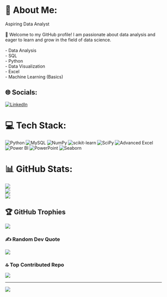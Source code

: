 # 💫 About Me:
 Aspiring Data Analyst <br><br>👋 Welcome to my GitHub profile! I am passionate about data analysis and eager to learn and grow in the field of data science.<br><br>- Data Analysis<br>- SQL<br>- Python<br>- Data Visualization<br>- Excel<br>- Machine Learning (Basics)


## 🌐 Socials:
[![LinkedIn](https://img.shields.io/badge/LinkedIn-%230077B5.svg?logo=linkedin&logoColor=white)](https://linkedin.com/in/https://www.linkedin.com/in/kunal-savla-a84385187/) 

# 💻 Tech Stack:
![Python](https://img.shields.io/badge/python-3670A0?style=for-the-badge&logo=python&logoColor=ffdd54) ![MySQL](https://img.shields.io/badge/mysql-%2300f.svg?style=for-the-badge&logo=mysql&logoColor=white) ![NumPy](https://img.shields.io/badge/numpy-%23013243.svg?style=for-the-badge&logo=numpy&logoColor=white) ![scikit-learn](https://img.shields.io/badge/scikit--learn-%23F7931E.svg?style=for-the-badge&logo=scikit-learn&logoColor=white) ![SciPy](https://img.shields.io/badge/SciPy-%230C55A5.svg?style=for-the-badge&logo=scipy&logoColor=%white)
![Advanced Excel](https://img.shields.io/badge/Advanced%20Excel-%23239120.svg?style=for-the-badge&logo=microsoft-excel&logoColor=white) ![Power BI](https://img.shields.io/badge/Power%20BI-%23F2C811.svg?style=for-the-badge&logo=power-bi&logoColor=white) ![PowerPoint](https://img.shields.io/badge/PowerPoint-%23B7472A.svg?style=for-the-badge&logo=microsoft-powerpoint&logoColor=white) ![Seaborn](https://img.shields.io/badge/Seaborn-%23239120.svg?style=for-the-badge&logo=python&logoColor=white)
# 📊 GitHub Stats:
![](https://github-readme-stats.vercel.app/api?username=kunalsavla20&theme=default&hide_border=false&include_all_commits=false&count_private=false)<br/>
![](https://github-readme-streak-stats.herokuapp.com/?user=kunalsavla20&theme=default&hide_border=false)<br/>
![](https://github-readme-stats.vercel.app/api/top-langs/?username=kunalsavla20&theme=default&hide_border=false&include_all_commits=false&count_private=false&layout=compact)

## 🏆 GitHub Trophies
![](https://github-profile-trophy.vercel.app/?username=kunalsavla20&theme=radical&no-frame=false&no-bg=true&margin-w=4)

### ✍️ Random Dev Quote
![](https://quotes-github-readme.vercel.app/api?type=horizontal&theme=radical)

### 🔝 Top Contributed Repo
![](https://github-contributor-stats.vercel.app/api?username=kunalsavla20&limit=5&theme=dark&combine_all_yearly_contributions=true)

---
[![](https://visitcount.itsvg.in/api?id=kunalsavla20&icon=0&color=0)](https://visitcount.itsvg.in)

<!-- Proudly created with GPRM ( https://gprm.itsvg.in ) -->
